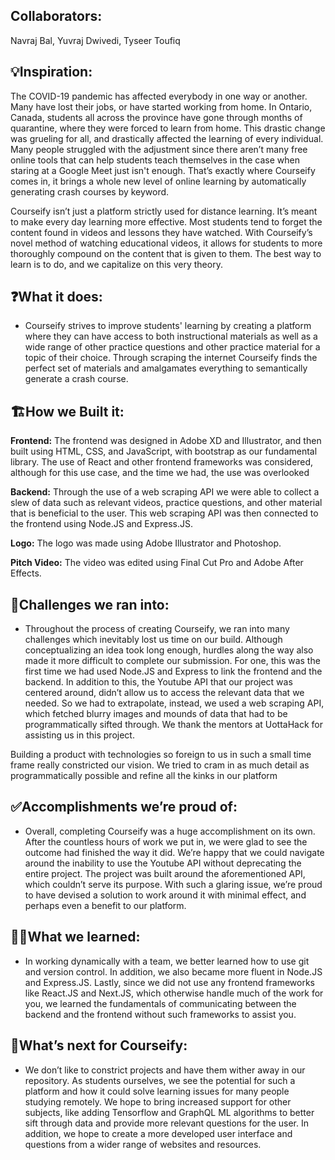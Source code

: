## Collaborators:
Navraj Bal, Yuvraj Dwivedi, Tyseer Toufiq

## 💡Inspiration:
The COVID-19 pandemic has affected everybody in one way or another. Many have lost their jobs, or have started working from home. In Ontario, Canada, students all across the province have gone through months of quarantine, where they were forced to learn from home. This drastic change was grueling for all, and drastically affected the learning of every individual. Many people struggled with the adjustment since there aren’t many free online tools that can help students teach themselves in the case when staring at a Google Meet just isn't enough. That’s exactly where Courseify comes in, it brings a whole new level of online learning by automatically generating crash courses by keyword.

Courseify isn’t just a platform strictly used for distance learning. It’s meant to make every day learning more effective. Most students tend to forget the content found in videos and lessons they have watched. With Courseify’s novel method of watching educational videos, it allows for students to more thoroughly compound on the content that is given to them. The best way to learn is to do, and we capitalize on this very theory. 

## ❓What it does:
* Courseify strives to improve students' learning by creating a platform where they can have access to both instructional materials as well as a wide range of other practice questions and other practice material for a topic of their choice. Through scraping the internet Courseify finds the perfect set of materials and amalgamates everything to semantically generate a crash course.

## 🏗️How we Built it:
**Frontend:**  The frontend was designed in Adobe XD and Illustrator, and then built using HTML, CSS, and JavaScript, with bootstrap as our fundamental library. The use of React and other frontend frameworks was considered, although for this use case, and the time we had, the use was overlooked

**Backend:** Through the use of a web scraping API we were able to collect a slew of data such as relevant videos, practice questions, and other material that is beneficial to the user. This web scraping API was then connected to the frontend using Node.JS and Express.JS.

**Logo:** The logo was made using Adobe Illustrator and Photoshop.

**Pitch Video:** The video was edited using Final Cut Pro and Adobe After Effects.

## 🚧Challenges we ran into: 
* Throughout the process of creating Courseify, we ran into many challenges which inevitably lost us time on our build. Although conceptualizing an idea took long enough, hurdles along the way also made it more difficult to complete our submission. For one, this was the first time we had used Node.JS and Express to link the frontend and the backend. In addition to this, the Youtube API that our project was centered around, didn’t allow us to access the relevant data that we needed. So we had to extrapolate, instead, we used a web scraping API, which fetched blurry images and mounds of data that had to be programmatically sifted through. We thank the mentors at UottaHack for assisting us in this project.

Building a product with technologies so foreign to us in such a small time frame really constricted our vision. We tried to cram in as much detail as programmatically possible and refine all the kinks in our platform

## ✅Accomplishments we’re proud of:
* Overall, completing Courseify was a huge accomplishment on its own. After the countless hours of work we put in, we were glad to see the outcome had finished the way it did. We’re happy that we could navigate around the inability to use the Youtube API without deprecating the entire project. The project was built around the aforementioned API, which couldn’t serve its purpose. With such a glaring issue, we’re proud to have devised a solution to work around it with minimal effect, and perhaps even a benefit to our platform.

## 🙋‍♂️What we learned: 
* In working dynamically with a team, we better learned how to use git and version control. In addition, we also became more fluent in Node.JS and Express.JS. Lastly, since we did not use any frontend frameworks like React.JS and Next.JS, which otherwise handle much of the work for you, we learned the fundamentals of communicating between the backend and the frontend without such frameworks to assist you.


## 💭What’s next for Courseify:
* We don’t like to constrict projects and have them wither away in our repository. As students ourselves, we see the potential for such a platform and how it could solve learning issues for many people studying remotely. We hope to bring increased support for other subjects, like adding Tensorflow and GraphQL ML algorithms to better sift through data and provide more relevant questions for the user. In addition, we hope to create a more developed user interface and questions from a wider range of websites and resources.

